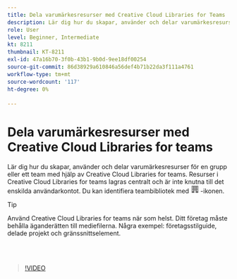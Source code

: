 ```yaml
---
title: Dela varumärkesresurser med Creative Cloud Libraries for Teams
description: Lär dig hur du skapar, använder och delar varumärkesresurser för en grupp eller ett team med hjälp av Creative Cloud Libraries for teams
role: User
level: Beginner, Intermediate
kt: 8211
thumbnail: KT-8211
exl-id: 47a16b70-3f0b-43b1-9b0d-9ee18df00254
source-git-commit: 86d38929a610846a56def4b71b22da3f111a4761
workflow-type: tm+mt
source-wordcount: '117'
ht-degree: 0%

---
```


# Dela varumärkesresurser med Creative Cloud Libraries for teams

Lär dig hur du skapar, använder och delar varumärkesresurser för en grupp eller ett team med hjälp av Creative Cloud Libraries for teams. Resurser i Creative Cloud Libraries for teams lagras centralt och är inte knutna till det enskilda användarkontot. Du kan identifiera teambibliotek med ![bygga bild](assets/Smock_Building_18_N.png) -ikonen.

>[!TIP]
>
>Använd Creative Cloud Libraries for teams när som helst. Ditt företag måste behålla äganderätten till mediefilerna. Några exempel: företagsstilguide, delade projekt och gränssnittselement.

<br> 

>[!VIDEO](https://video.tv.adobe.com/v/335333?hidetitle=true)
